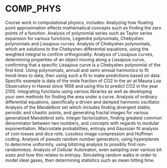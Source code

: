 # COMP_PHYS
Course work in computational physics, includes:  Analyzing how floating point approximation effects mathematical concepts such as finding the zero points of a function. Analysis of polynomial series such as Taylor series expansion for various functions, Legendre polynomials, Chebyshev polynomials and Lissajous curves. Analysis of Chebyshev polynomials, which are solutions to the Chebyshev differential equations, using the weighted integral to confirm orthogonality. Analysis of Lissajous curves, determining properties of an object moving along a Lissajous curve, confirming that a specific Lissajous curve is a Chebyshev polynomial of the first kind. Using polynomials, annual and semi-annual harmonics to fit trend-lines to data, then using such a fit to make predictions based on data. Specific example is data of the mole fraction of CO2 in the air at Mauna Loa Observatory in Hawaii since 1958 and using this to predict CO2 in the year 2100. Integrating functions using various libraries as well as developing your own methods for finding the area under a curve. Analysis of ordinary differential equations, specifically a driven and damped harmonic oscillator. Analysis of the Mandelbrot set which includes finding divergent stable, periodic and chaotic points, and generating fractal images for various generalized Mandelbrot sets. Integer factorization, finding greatest common denominator between two numbers, and concepts with regards to modular exponentiation. Macrostate probabilities, entropy and Gaussian fit analysis of coin tosses and dice rolls. Lossless image compression and Huffman coding. Analysis of pseudo random number generators, using hyperplanes to determine uniformity, using bitstring analysis to possibly find non-randomness. Analysis of Cellular Automaton, even sampling over various bit sizes and how this relates to entropy. Simulating random walks in order to model ideal gases, then determining statistics such as mean hitting time.
